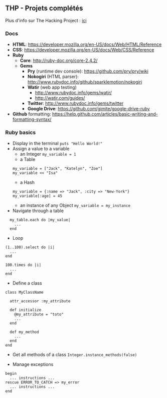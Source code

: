 ## THP - Projets complétés

Plus d'info sur The Hacking Project : [ici](http://www.thehackingproject.org/)

### Docs

- **HTML**: https://developer.mozilla.org/en-US/docs/Web/HTML/Reference
- **CSS**: https://developer.mozilla.org/en-US/docs/Web/CSS/Reference
- **Ruby**
  - **Core**: http://ruby-doc.org/core-2.4.2/
  - **Gems**
    - **Pry** (runtime dev console): https://github.com/pry/pry/wiki
    - **Nokogiri** (HTML parser): http://www.rubydoc.info/github/sparklemotion/nokogiri
    - **Watir** (web app testing)
      - http://www.rubydoc.info/gems/watir/
      - http://watir.com/guides/
    - **Twitter**: http://www.rubydoc.info/gems/twitter
    - **Google Drive**: https://github.com/gimite/google-drive-ruby
- **Github** formatting: https://help.github.com/articles/basic-writing-and-formatting-syntax/

### Ruby basics
- Display in the terminal
`puts "Hello World!"`
- Assign a value to a variable
  - an Integer `my_variable = 1`
  - a Table
  ```
  my_variable = ["Jack", "Katelyn", "Zoe"]
  my_variable << "Isa"
  ```
  - a Hash
  ```
  my_variable = {:name => "Jack", :city => "New-York"}
  my_variable[:age] = 45
  ```
  - an instance of any Object `my_variable = my_instance`
- Navigate through a table
```
  my_table.each do |my_value|
    ...
  end
```
- Loop
```
(1..100).select do |i|
  ...
end
```

```
100.times do |i|
  ...
end
```

- Define a class
```
class MyClassName

  attr_accessor :my_attribute

  def initialize
    @my_attribute = "toto"
    ...
  end
  
  def my_method
    ...
  end
end
```

- Get all methods of a class
`Integer.instance_methods(false)`

- Manage exceptions
```
begin
  ... instructions ...
rescue ERROR_TO_CATCH => my_error
  ... instructions ...
end
```
